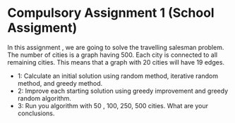# Compulsory Assignment 1 (School Assigment)

In this assignment , we are going to solve the travelling salesman problem.
The number of cities is a graph  having 500. Each city is connected to all remaining cities. This means that a graph with 20 cities will have 19 edges.

* 1:  Calculate an initial solution using random method, iterative random method, and greedy method.
* 2:  Improve  each  starting solution using greedy improvement and greedy random algorithm.
* 3:  Run you algorithm  with 50 , 100, 250, 500 cities. What are your conclusions.
